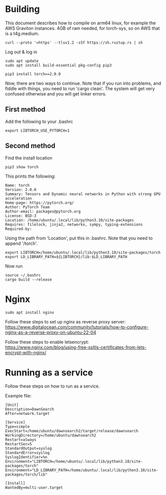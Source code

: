 # Building

This document describes how to compile on arm64 linux, for example the AWS Graviton instances.
4GB of ram needed, for torch-sys, so on AWS that is a t4g.medium.

    curl --proto '=https' --tlsv1.2 -sSf https://sh.rustup.rs | sh

Log out & log in

    sudo apt update
    sudo apt install build-essential pkg-config pip3

    pip3 install torch==2.0.0

Now, there are two ways to continue. Note that if you run into problems, and fiddle with things, you need to run 'cargo clean'. The system will get very confused otherwise and you will get linker errors.

## First method

Add the following to your .bashrc

    export LIBTORCH_USE_PYTORCH=1

## Second method

Find the install location

    pip3 show torch

This prints the following:

    Name: torch
    Version: 2.0.0
    Summary: Tensors and Dynamic neural networks in Python with strong GPU acceleration
    Home-page: https://pytorch.org/
    Author: PyTorch Team
    Author-email: packages@pytorch.org
    License: BSD-3
    Location: /home/ubuntu/.local/lib/python3.10/site-packages
    Requires: filelock, jinja2, networkx, sympy, typing-extensions
    Required-by: 

Using the path from 'Location', put this in .bashrc. Note that you need to append '/torch'.

    export LIBTORCH=/home/ubuntu/.local/lib/python3.10/site-packages/torch
    export LD_LIBRARY_PATH=${LIBTORCH}/lib:$LD_LIBRARY_PATH

Now run

    source ~/.bashrc
    cargo build --release

# Nginx

    sudo apt install nginx

Follow these steps to set up nginx as reverse proxy server: https://www.digitalocean.com/community/tutorials/how-to-configure-nginx-as-a-reverse-proxy-on-ubuntu-22-04

Follow these steps to enable letsencrypt: https://www.nginx.com/blog/using-free-ssltls-certificates-from-lets-encrypt-with-nginx/

# Running as a service

Follow these steps on how to run as a service.

Example file:

    [Unit]
    Description=DawnSearch
    After=network.target

    [Service]
    Type=simple
    ExecStart=/home/ubuntu/dawnsearch2/target/release/dawnsearch
    WorkingDirectory=/home/ubuntu/dawnsearch2
    Restart=always
    RestartSec=5
    StandardOutput=syslog
    StandardError=syslog
    SyslogIdentifier=%n
    Environment="LIBTORCH=/home/ubuntu/.local/lib/python3.10/site-packages/torch"
    Environment="LD_LIBRARY_PATH=/home/ubuntu/.local/lib/python3.10/site-packages/torch/lib"

    [Install]
    WantedBy=multi-user.target








